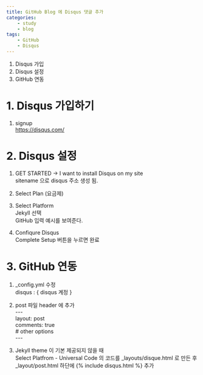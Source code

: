 ```yaml
---
title: GitHub Blog 에 Disqus 댓글 추가  
categories:  
    - study
    - blog
tags:
    - GitHub
    - Disqus  
---
```


1. Disqus 가입
2. Disqus 설정
3. GitHub 연동

# 1. Disqus 가입하기  
1. signup  
https://disqus.com/

# 2. Disqus 설정

1. GET STARTED → I want to install Disqus on my site  
sitename 으로 disqus 주소 생성 됨.

2. Select Plan (요금제)

3. Select Platform  
Jekyll 선택  
GitHub 입력 예시를 보여준다.

4. Confiqure Disqus  
Complete Setup 버튼을 누르면 완료

# 3. GitHub 연동

1. _config.yml 수정  
disqus : { disqus 계정 }

2. post 파일 header 에 추가  
\---  
layout: post  
comments: true  
\# other options  
\---  

3. Jekyll theme 이 기본 제공되지 않을 때  
Select Platfrom - Universal Code 의 코드를 _layouts/disque.html 로 만든 후  
_layout/post.html 하단에 \{\% include disqus.html \%\} 추가
